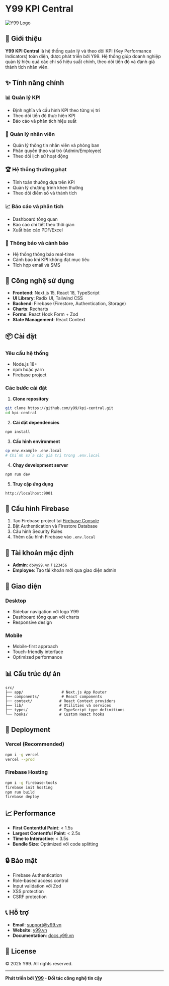 # Y99 KPI Central

![Y99 Logo](https://y99.vn/logo.png)

## 🎯 **Giới thiệu**

**Y99 KPI Central** là hệ thống quản lý và theo dõi KPI (Key Performance Indicators) toàn diện, được phát triển bởi Y99. Hệ thống giúp doanh nghiệp quản lý hiệu quả các chỉ số hiệu suất chính, theo dõi tiến độ và đánh giá thành tích nhân viên.

## ✨ **Tính năng chính**

### 📊 **Quản lý KPI**
- Định nghĩa và cấu hình KPI theo từng vị trí
- Theo dõi tiến độ thực hiện KPI
- Báo cáo và phân tích hiệu suất

### 👥 **Quản lý nhân viên**
- Quản lý thông tin nhân viên và phòng ban
- Phân quyền theo vai trò (Admin/Employee)
- Theo dõi lịch sử hoạt động

### 🏆 **Hệ thống thưởng phạt**
- Tính toán thưởng dựa trên KPI
- Quản lý chương trình khen thưởng
- Theo dõi điểm số và thành tích

### 📈 **Báo cáo và phân tích**
- Dashboard tổng quan
- Báo cáo chi tiết theo thời gian
- Xuất báo cáo PDF/Excel

### 🔔 **Thông báo và cảnh báo**
- Hệ thống thông báo real-time
- Cảnh báo khi KPI không đạt mục tiêu
- Tích hợp email và SMS

## 🚀 **Công nghệ sử dụng**

- **Frontend**: Next.js 15, React 18, TypeScript
- **UI Library**: Radix UI, Tailwind CSS
- **Backend**: Firebase (Firestore, Authentication, Storage)
- **Charts**: Recharts
- **Forms**: React Hook Form + Zod
- **State Management**: React Context

## 📦 **Cài đặt**

### Yêu cầu hệ thống
- Node.js 18+
- npm hoặc yarn
- Firebase project

### Các bước cài đặt

1. **Clone repository**
```bash
git clone https://github.com/y99/kpi-central.git
cd kpi-central
```

2. **Cài đặt dependencies**
```bash
npm install
```

3. **Cấu hình environment**
```bash
cp env.example .env.local
# Chỉnh sửa các giá trị trong .env.local
```

4. **Chạy development server**
```bash
npm run dev
```

5. **Truy cập ứng dụng**
```
http://localhost:9001
```

## 🔧 **Cấu hình Firebase**

1. Tạo Firebase project tại [Firebase Console](https://console.firebase.google.com)
2. Bật Authentication và Firestore Database
3. Cấu hình Security Rules
4. Thêm cấu hình Firebase vào `.env.local`

## 📱 **Tài khoản mặc định**

- **Admin**: `db@y99.vn` / `123456`
- **Employee**: Tạo tài khoản mới qua giao diện admin

## 🎨 **Giao diện**

### Desktop
- Sidebar navigation với logo Y99
- Dashboard tổng quan với charts
- Responsive design

### Mobile
- Mobile-first approach
- Touch-friendly interface
- Optimized performance

## 📊 **Cấu trúc dự án**

```
src/
├── app/                 # Next.js App Router
├── components/          # React components
├── context/            # React Context providers
├── lib/                # Utilities và services
├── types/              # TypeScript type definitions
└── hooks/              # Custom React hooks
```

## 🚀 **Deployment**

### Vercel (Recommended)
```bash
npm i -g vercel
vercel --prod
```

### Firebase Hosting
```bash
npm i -g firebase-tools
firebase init hosting
npm run build
firebase deploy
```

## 📈 **Performance**

- **First Contentful Paint**: < 1.5s
- **Largest Contentful Paint**: < 2.5s
- **Time to Interactive**: < 3.5s
- **Bundle Size**: Optimized với code splitting

## 🔒 **Bảo mật**

- Firebase Authentication
- Role-based access control
- Input validation với Zod
- XSS protection
- CSRF protection

## 📞 **Hỗ trợ**

- **Email**: support@y99.vn
- **Website**: [y99.vn](https://y99.vn)
- **Documentation**: [docs.y99.vn](https://docs.y99.vn)

## 📄 **License**

© 2025 Y99. All rights reserved.

---

**Phát triển bởi [Y99](https://y99.vn) - Đối tác công nghệ tin cậy**